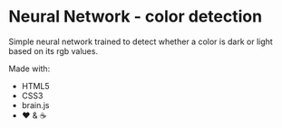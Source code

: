 
# Neural Network - color detection

Simple neural network trained to detect whether a color is dark or light based on its rgb values. 

Made with:
- HTML5
- CSS3
- brain.js
- ❤ & ☕

